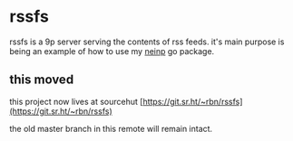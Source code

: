 # rssfs

rssfs is a 9p server serving the contents of rss feeds. it's main purpose is being an example of how to
use my [neinp](https://go.rbn.im/neinp) go package.

## this moved

this project now lives at sourcehut [https://git.sr.ht/~rbn/rssfs](https://git.sr.ht/~rbn/rssfs)

the old master branch in this remote will remain intact.

